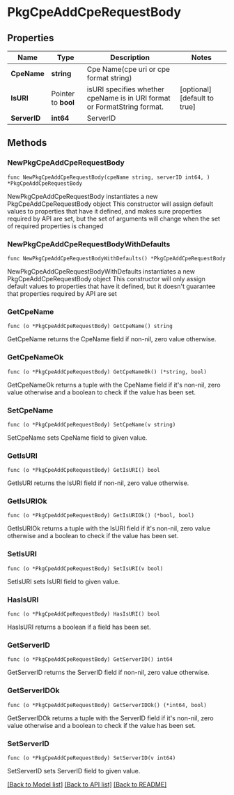 # PkgCpeAddCpeRequestBody

## Properties

Name | Type | Description | Notes
------------ | ------------- | ------------- | -------------
**CpeName** | **string** | Cpe Name(cpe uri or cpe format string) | 
**IsURI** | Pointer to **bool** | isURI specifies whether cpeName is in URI format or FormatString format. | [optional] [default to true]
**ServerID** | **int64** | ServerID | 

## Methods

### NewPkgCpeAddCpeRequestBody

`func NewPkgCpeAddCpeRequestBody(cpeName string, serverID int64, ) *PkgCpeAddCpeRequestBody`

NewPkgCpeAddCpeRequestBody instantiates a new PkgCpeAddCpeRequestBody object
This constructor will assign default values to properties that have it defined,
and makes sure properties required by API are set, but the set of arguments
will change when the set of required properties is changed

### NewPkgCpeAddCpeRequestBodyWithDefaults

`func NewPkgCpeAddCpeRequestBodyWithDefaults() *PkgCpeAddCpeRequestBody`

NewPkgCpeAddCpeRequestBodyWithDefaults instantiates a new PkgCpeAddCpeRequestBody object
This constructor will only assign default values to properties that have it defined,
but it doesn't guarantee that properties required by API are set

### GetCpeName

`func (o *PkgCpeAddCpeRequestBody) GetCpeName() string`

GetCpeName returns the CpeName field if non-nil, zero value otherwise.

### GetCpeNameOk

`func (o *PkgCpeAddCpeRequestBody) GetCpeNameOk() (*string, bool)`

GetCpeNameOk returns a tuple with the CpeName field if it's non-nil, zero value otherwise
and a boolean to check if the value has been set.

### SetCpeName

`func (o *PkgCpeAddCpeRequestBody) SetCpeName(v string)`

SetCpeName sets CpeName field to given value.


### GetIsURI

`func (o *PkgCpeAddCpeRequestBody) GetIsURI() bool`

GetIsURI returns the IsURI field if non-nil, zero value otherwise.

### GetIsURIOk

`func (o *PkgCpeAddCpeRequestBody) GetIsURIOk() (*bool, bool)`

GetIsURIOk returns a tuple with the IsURI field if it's non-nil, zero value otherwise
and a boolean to check if the value has been set.

### SetIsURI

`func (o *PkgCpeAddCpeRequestBody) SetIsURI(v bool)`

SetIsURI sets IsURI field to given value.

### HasIsURI

`func (o *PkgCpeAddCpeRequestBody) HasIsURI() bool`

HasIsURI returns a boolean if a field has been set.

### GetServerID

`func (o *PkgCpeAddCpeRequestBody) GetServerID() int64`

GetServerID returns the ServerID field if non-nil, zero value otherwise.

### GetServerIDOk

`func (o *PkgCpeAddCpeRequestBody) GetServerIDOk() (*int64, bool)`

GetServerIDOk returns a tuple with the ServerID field if it's non-nil, zero value otherwise
and a boolean to check if the value has been set.

### SetServerID

`func (o *PkgCpeAddCpeRequestBody) SetServerID(v int64)`

SetServerID sets ServerID field to given value.



[[Back to Model list]](../README.md#documentation-for-models) [[Back to API list]](../README.md#documentation-for-api-endpoints) [[Back to README]](../README.md)


